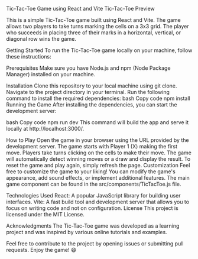 Tic-Tac-Toe Game using React and Vite
Tic-Tac-Toe Preview

This is a simple Tic-Tac-Toe game built using React and Vite. The game allows two players to take turns marking the cells on a 3x3 grid. The player who succeeds in placing three of their marks in a horizontal, vertical, or diagonal row wins the game.

Getting Started
To run the Tic-Tac-Toe game locally on your machine, follow these instructions:

Prerequisites
Make sure you have Node.js and npm (Node Package Manager) installed on your machine.

Installation
Clone this repository to your local machine using git clone.
Navigate to the project directory in your terminal.
Run the following command to install the required dependencies:
bash
Copy code
npm install
Running the Game
After installing the dependencies, you can start the development server:

bash
Copy code
npm run dev
This command will build the app and serve it locally at http://localhost:3000/.

How to Play
Open the game in your browser using the URL provided by the development server.
The game starts with Player 1 (X) making the first move.
Players take turns clicking on the cells to make their move.
The game will automatically detect winning moves or a draw and display the result.
To reset the game and play again, simply refresh the page.
Customization
Feel free to customize the game to your liking! You can modify the game's appearance, add sound effects, or implement additional features. The main game component can be found in the src/components/TicTacToe.js file.

Technologies Used
React: A popular JavaScript library for building user interfaces.
Vite: A fast build tool and development server that allows you to focus on writing code and not on configuration.
License
This project is licensed under the MIT License.

Acknowledgments
The Tic-Tac-Toe game was developed as a learning project and was inspired by various online tutorials and examples.

Feel free to contribute to the project by opening issues or submitting pull requests. Enjoy the game! 😄
